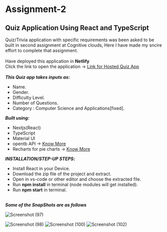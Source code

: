 # Assignment-2
## Quiz Application Using React and TypeScript 

Quiz/Trivia application with specific requirements was been asked to be built in second assignment at Cognitive clouds, Here I have made my sncire effort to complete that assignment. 
\
\
Have deployed this application in <b> Netlify </b>
\
Click the link to open the application -> [Link for Hosted Quiz App](https://taupe-sunburst-90ff99.netlify.app/)
\
\
<b>_This Quiz app takes inputs as:_</b>
* Name.
* Gender.
* Difficulty Level. 
* Number of Questions.
* Category : Computer Science and Applications[fixed].

<b>_Built using:_</b>
* Nextjs(React)
* TypeScript
* Material UI
* opentb API -> [Know More](https://opentdb.com/api_config.php)
* Recharts for pie charts -> [Know More](https://recharts.org/en-US/api/PieChart)

<b>_INSTALLATION/STEP-UP STEPS_:</b>
  * Install React in your Device.
  * Download the zip file of the project and extract.
  * Open in vs-code or other editor and choose the extracted file.
  * Run <b>npm install</b> in terminal (node modules will get installed).
  * Run <b>npm start</b> in terminal.

\
<b>_Some of the SnapShots are as follows_</b>

![Screenshot (97)](https://user-images.githubusercontent.com/72604642/168290244-69203eff-6a8a-46af-a112-315934b7afa2.png)


![Screenshot (98)](https://user-images.githubusercontent.com/72604642/168290290-a010ee1c-c90d-4f75-b9bc-fdafabd65487.png)
![Screenshot (100)](https://user-images.githubusercontent.com/72604642/168290332-5dfe7bcc-c061-4821-b717-e981da84b531.png)
![Screenshot (102)](https://user-images.githubusercontent.com/72604642/168290375-f2944703-44e2-45ea-8fe5-3663a6c0d533.png)

